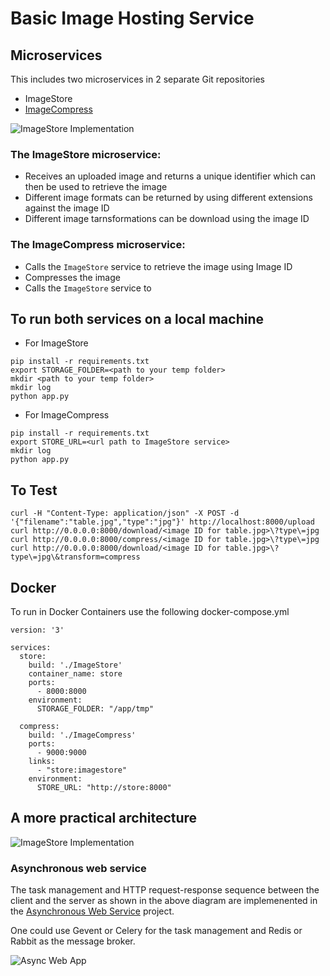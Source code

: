 # Basic Image Hosting Service

## Microservices
This includes two microservices in 2 separate Git repositories
- ImageStore
- [ImageCompress](https://github.com/anilnairxyz/ImageCompress)

![ImageStore Implementation](https://github.com/anilnairxyz/Geoview/blob/master/ImageStore1.png)

### The ImageStore microservice:
- Receives an uploaded image and returns a unique identifier which can then be used to retrieve the image
- Different image formats can be returned by using different extensions against the image ID
- Different image tarnsformations can be download using the image ID

### The ImageCompress microservice:
- Calls the `ImageStore` service to retrieve the image using Image ID
- Compresses the image
- Calls the `ImageStore` service to 

## To run both services on a local machine
- For ImageStore

```pip install -r requirements.txt```<br>
```export STORAGE_FOLDER=<path to your temp folder>```<br>
```mkdir <path to your temp folder>```<br>
```mkdir log```<br>
```python app.py```<br>

- For ImageCompress

```pip install -r requirements.txt```<br>
```export STORE_URL=<url path to ImageStore service>```<br>
```mkdir log```<br>
```python app.py```<br>

## To Test
```curl -H "Content-Type: application/json" -X POST -d '{"filename":"table.jpg","type":"jpg"}' http://localhost:8000/upload```<br>
```curl http://0.0.0.0:8000/download/<image ID for table.jpg>\?type\=jpg```<br>
```curl http://0.0.0.0:8000/compress/<image ID for table.jpg>\?type\=jpg```<br>
```curl http://0.0.0.0:8000/download/<image ID for table.jpg>\?type\=jpg\&transform=compress```<br>

## Docker
To run in Docker Containers use the following docker-compose.yml
```
version: '3'

services:
  store:
    build: './ImageStore'
    container_name: store
    ports:
      - 8000:8000
    environment:
      STORAGE_FOLDER: "/app/tmp"

  compress:
    build: './ImageCompress'
    ports:
      - 9000:9000
    links:
      - "store:imagestore"
    environment:
      STORE_URL: "http://store:8000"
```

## A more practical architecture

![ImageStore Implementation](https://github.com/anilnairxyz/Geoview/blob/master/ImageStore2.png)

### Asynchronous web service
The task management and HTTP request-response sequence between the client and the server as shown in the above diagram
are implemenented in the [Asynchronous Web Service](https://github.com/anilnairxyz/AsyncWebApp) project.

One could use Gevent or Celery for the task management and Redis or Rabbit as the message broker.

![Async Web App](https://github.com/anilnairxyz/Geoview/blob/master/AsyncWebApp.png)

